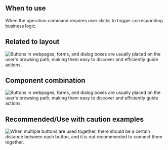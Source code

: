 ## When to use

When the operation command requires user clicks to trigger corresponding business logic.

## Related to layout

![ Buttons in webpages, forms, and dialog boxes are usually placed on the user's browsing path, making them easy to discover and efficiently guide actions.](01)


## Component combination

![ Buttons in webpages, forms, and dialog boxes are usually placed on the user's browsing path, making them easy to discover and efficiently guide actions.](02)


## Recommended/Use with caution examples

![ When multiple buttons are used together, there should be a certain distance between each button, and it is not recommended to connect them together.](03)
